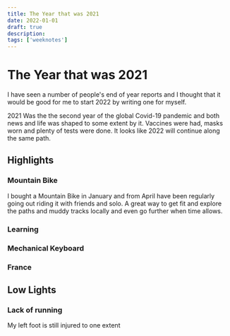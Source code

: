 ```yaml
---
title: The Year that was 2021
date: 2022-01-01
draft: true
description:
tags: ['weeknotes']
---
```


# The Year that was 2021

I have seen a number of people's end of year reports and I thought that it would be good for me to start 2022 by writing one for myself.

2021 Was the the second year of the global Covid-19 pandemic and both news and life was shaped to some extent by it. Vaccines were had, masks worn and plenty of tests were done. It looks like 2022 will continue along the same path.

## Highlights

### Mountain Bike

I bought a Mountain Bike in January and from April have been regularly going out riding it with friends and solo. A great way to get fit and explore the paths and muddy tracks locally and even go further when time allows.

### Learning

### Mechanical Keyboard

### France

## Low Lights

### Lack of running

My left foot is still injured to one extent
